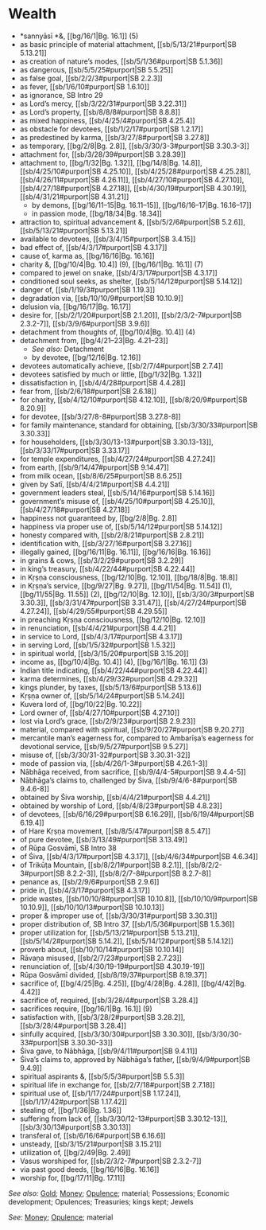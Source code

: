 # Wealth

* *sannyāsī *&, [[bg/16/1|Bg. 16.1]] (5)
* as basic principle of material attachment, [[sb/5/13/21#purport|SB 5.13.21]]
* as creation of nature’s modes, [[sb/5/1/36#purport|SB 5.1.36]]
* as dangerous, [[sb/5/5/25#purport|SB 5.5.25]]
* as false goal, [[sb/2/2/3#purport|SB 2.2.3]]
* as fever, [[sb/1/6/10#purport|SB 1.6.10]]
* as ignorance, SB Intro 29
* as Lord’s mercy, [[sb/3/22/31#purport|SB 3.22.31]]
* as Lord’s property, [[sb/8/8/8#purport|SB 8.8.8]]
* as mixed happiness, [[sb/4/25/4#purport|SB 4.25.4]]
* as obstacle for devotees, [[sb/1/2/17#purport|SB 1.2.17]]
* as predestined by karma, [[sb/3/27/8#purport|SB 3.27.8]]
* as temporary, [[bg/2/8|Bg. 2.8]], [[sb/3/30/3-3#purport|SB 3.30.3-3]]
* attachment for, [[sb/3/28/39#purport|SB 3.28.39]]
* attachment to, [[bg/1/32|Bg. 1.32]], [[bg/14/8|Bg. 14.8]], [[sb/4/25/10#purport|SB 4.25.10]], [[sb/4/25/28#purport|SB 4.25.28]], [[sb/4/26/11#purport|SB 4.26.11]], [[sb/4/27/10#purport|SB 4.27.10]], [[sb/4/27/18#purport|SB 4.27.18]], [[sb/4/30/19#purport|SB 4.30.19]], [[sb/4/31/21#purport|SB 4.31.21]]
  * by demons, [[bg/16/11–15|Bg. 16.11–15]], [[bg/16/16–17|Bg. 16.16–17]]
  * in passion mode, [[bg/18/34|Bg. 18.34]]
* attraction to, spiritual advancement &, [[sb/5/2/6#purport|SB 5.2.6]], [[sb/5/13/21#purport|SB 5.13.21]]
* available to devotees, [[sb/3/4/15#purport|SB 3.4.15]]
* bad effect of, [[sb/4/3/17#purport|SB 4.3.17]]
* cause of, karma as, [[bg/16/16|Bg. 16.16]]
* charity &, [[bg/10/4|Bg. 10.4]] (9), [[bg/16/1|Bg. 16.1]] (7)
* compared to jewel on snake, [[sb/4/3/17#purport|SB 4.3.17]]
* conditioned soul seeks, as shelter, [[sb/5/14/12#purport|SB 5.14.12]]
* danger of, [[sb/1/19/3#purport|SB 1.19.3]]
* degradation via, [[sb/10/10/9#purport|SB 10.10.9]]
* delusion via, [[bg/16/17|Bg. 16.17]]
* desire for, [[sb/2/1/20#purport|SB 2.1.20]], [[sb/2/3/2-7#purport|SB 2.3.2-7]], [[sb/3/9/6#purport|SB 3.9.6]]
* detachment from thoughts of, [[bg/10/4|Bg. 10.4]] (4)
* detachment from, [[bg/4/21–23|Bg. 4.21–23]]
  * *See also:* Detachment
  * by devotee, [[bg/12/16|Bg. 12.16]]
* devotees automatically achieve, [[sb/2/7/4#purport|SB 2.7.4]]
* devotees satisfied by much or little, [[bg/1/32|Bg. 1.32]]
* dissatisfaction in, [[sb/4/4/28#purport|SB 4.4.28]]
* fear from, [[sb/2/6/18#purport|SB 2.6.18]]
* for charity, [[sb/4/12/10#purport|SB 4.12.10]], [[sb/8/20/9#purport|SB 8.20.9]]
* for devotee, [[sb/3/27/8-8#purport|SB 3.27.8-8]]
* for family maintenance, standard for obtaining, [[sb/3/30/33#purport|SB 3.30.33]]
* for householders, [[sb/3/30/13-13#purport|SB 3.30.13-13]], [[sb/3/33/17#purport|SB 3.33.17]]
* for temple expenditures, [[sb/4/27/24#purport|SB 4.27.24]]
* from earth, [[sb/9/14/47#purport|SB 9.14.47]]
* from milk ocean, [[sb/8/6/25#purport|SB 8.6.25]]
* given by Satī, [[sb/4/4/21#purport|SB 4.4.21]]
* government leaders steal, [[sb/5/14/16#purport|SB 5.14.16]]
* government’s misuse of, [[sb/4/25/10#purport|SB 4.25.10]], [[sb/4/27/18#purport|SB 4.27.18]]
* happiness not guaranteed by, [[bg/2/8|Bg. 2.8]]
* happiness via proper use of, [[sb/5/14/12#purport|SB 5.14.12]]
* honesty compared with, [[sb/2/8/21#purport|SB 2.8.21]]
* identification with, [[sb/3/27/16#purport|SB 3.27.16]]
* illegally gained, [[bg/16/11|Bg. 16.11]], [[bg/16/16|Bg. 16.16]]
* in grains & cows, [[sb/3/2/29#purport|SB 3.2.29]]
* in king’s treasury, [[sb/4/22/44#purport|SB 4.22.44]]
* in Kṛṣṇa consciousness, [[bg/12/10|Bg. 12.10]], [[bg/18/8|Bg. 18.8]]
* in Kṛṣṇa’s service, [[bg/9/27|Bg. 9.27]], [[bg/11/54|Bg. 11.54]] (1), [[bg/11/55|Bg. 11.55]] (2), [[bg/12/10|Bg. 12.10]], [[sb/3/30/3#purport|SB 3.30.3]], [[sb/3/31/47#purport|SB 3.31.47]], [[sb/4/27/24#purport|SB 4.27.24]], [[sb/4/29/55#purport|SB 4.29.55]]
* in preaching Kṛṣṇa consciousness, [[bg/12/10|Bg. 12.10]]
* in renunciation, [[sb/4/4/21#purport|SB 4.4.21]]
* in service to Lord, [[sb/4/3/17#purport|SB 4.3.17]]
* in serving Lord, [[sb/1/5/32#purport|SB 1.5.32]]
* in spiritual world, [[sb/3/15/20#purport|SB 3.15.20]]
* income as, [[bg/10/4|Bg. 10.4]] (4), [[bg/16/1|Bg. 16.1]] (3)
* Indian title indicating, [[sb/4/22/44#purport|SB 4.22.44]]
* karma determines, [[sb/4/29/32#purport|SB 4.29.32]]
* kings plunder, by taxes, [[sb/5/13/6#purport|SB 5.13.6]]
* Kṛṣṇa owner of, [[sb/5/14/24#purport|SB 5.14.24]]
* Kuvera lord of, [[bg/10/22|Bg. 10.22]]
* Lord owner of, [[sb/4/27/10#purport|SB 4.27.10]]
* lost via Lord’s grace, [[sb/2/9/23#purport|SB 2.9.23]]
* material, compared with spiritual, [[sb/9/20/27#purport|SB 9.20.27]]
* mercantile man’s eagerness for, compared to Ambarīṣa’s eagerness for devotional service, [[sb/9/5/27#purport|SB 9.5.27]]
* misuse of, [[sb/3/30/31-32#purport|SB 3.30.31-32]]
* mode of passion via, [[sb/4/26/1-3#purport|SB 4.26.1-3]]
* Nābhāga received, from sacrifice, [[sb/9/4/4-5#purport|SB 9.4.4-5]]
* Nābhāga’s claims to, challenged by Śiva, [[sb/9/4/6-8#purport|SB 9.4.6-8]]
* obtained by Śiva worship, [[sb/4/4/21#purport|SB 4.4.21]]
* obtained by worship of Lord, [[sb/4/8/23#purport|SB 4.8.23]]
* of devotees, [[sb/6/16/29#purport|SB 6.16.29]], [[sb/6/19/4#purport|SB 6.19.4]]
* of Hare Kṛṣṇa movement, [[sb/8/5/47#purport|SB 8.5.47]]
* of pure devotee, [[sb/3/13/49#purport|SB 3.13.49]]
* of Rūpa Gosvāmī, SB Intro 38
* of Śiva, [[sb/4/3/17#purport|SB 4.3.17]], [[sb/4/6/34#purport|SB 4.6.34]]
* of Trikūṭa Mountain, [[sb/8/2/1#purport|SB 8.2.1]], [[sb/8/2/2-3#purport|SB 8.2.2-3]], [[sb/8/2/7-8#purport|SB 8.2.7-8]]
* penance as, [[sb/2/9/6#purport|SB 2.9.6]]
* pride in, [[sb/4/3/17#purport|SB 4.3.17]]
* pride wastes, [[sb/10/10/8#purport|SB 10.10.8]], [[sb/10/10/9#purport|SB 10.10.9]], [[sb/10/10/13#purport|SB 10.10.13]]
* proper & improper use of, [[sb/3/30/31#purport|SB 3.30.31]]
* proper distribution of, SB Intro 37, [[sb/1/5/36#purport|SB 1.5.36]]
* proper utilization for, [[sb/5/13/21#purport|SB 5.13.21]], [[sb/5/14/2#purport|SB 5.14.2]], [[sb/5/14/12#purport|SB 5.14.12]]
* proverb about, [[sb/10/10/14#purport|SB 10.10.14]]
* Rāvaṇa misused, [[sb/2/7/23#purport|SB 2.7.23]]
* renunciation of, [[sb/4/30/19-19#purport|SB 4.30.19-19]]
* Rūpa Gosvāmī divided, [[sb/8/19/37#purport|SB 8.19.37]]
* sacrifice of, [[bg/4/25|Bg. 4.25]], [[bg/4/28|Bg. 4.28]], [[bg/4/42|Bg. 4.42]]
* sacrifice of, required, [[sb/3/28/4#purport|SB 3.28.4]]
* sacrifices require, [[bg/16/1|Bg. 16.1]] (9)
* satisfaction with, [[sb/3/28/2#purport|SB 3.28.2]], [[sb/3/28/4#purport|SB 3.28.4]]
* sinfully acquired, [[sb/3/30/30#purport|SB 3.30.30]], [[sb/3/30/30-33#purport|SB 3.30.30-33]]
* Śiva gave, to Nābhāga, [[sb/9/4/11#purport|SB 9.4.11]]
* Śiva’s claims to, approved by Nābhāga’s father, [[sb/9/4/9#purport|SB 9.4.9]]
* spiritual aspirants &, [[sb/5/5/3#purport|SB 5.5.3]]
* spiritual life in exchange for, [[sb/2/7/18#purport|SB 2.7.18]]
* spiritual use of, [[sb/1/17/24#purport|SB 1.17.24]], [[sb/1/17/42#purport|SB 1.17.42]]
* stealing of, [[bg/1/36|Bg. 1.36]]
* suffering from lack of, [[sb/3/30/12-13#purport|SB 3.30.12-13]], [[sb/3/30/13#purport|SB 3.30.13]]
* transferal of, [[sb/6/16/6#purport|SB 6.16.6]]
* unsteady, [[sb/3/15/21#purport|SB 3.15.21]]
* utilization of, [[bg/2/49|Bg. 2.49]]
* Vasus worshiped for, [[sb/2/3/2-7#purport|SB 2.3.2-7]]
* via past good deeds, [[bg/16/16|Bg. 16.16]]
* worship for, [[bg/17/11|Bg. 17.11]]

*See also:* [Gold](entries/gold.md); [Money](entries/money.md); [Opulence](entries/opulences.md); material; Possessions; Economic development; Opulences; Treasuries; kings kept; Jewels

*See:* [Money](entries/money.md); [Opulence](entries/opulences.md); material
